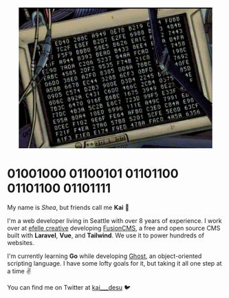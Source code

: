 <p align="center">
    <img src="https://github.com/kaidesu/kaidesu/blob/master/error.gif?raw=true" alt="banner">
</p>

# 01001000 01100101 01101100 01101100 01101111
My name is _Shea_, but friends call me **Kai** 🦾

I'm a web developer living in Seattle with over 8 years of experience. I work over at [efelle creative](https://seattlewebdesign.com) developing [FusionCMS](https://github.com/fusioncms/fusioncms), a free and open source CMS built with **Laravel**, **Vue**, and **Tailwind**. We use it to power hundreds of websites.

I'm currently learning **Go** while developing [Ghost](https://github.com/ghost-language/ghost), an object-oriented scripting language. I have some lofty goals for it, but taking it all one step at a time ✌️

You can find me on Twitter at [kai___desu](https://twitter.com/@kai___desu) 🐦
